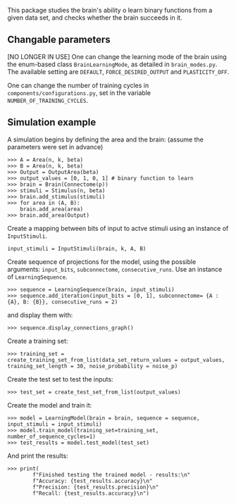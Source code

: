 This package studies the brain's ability o learn binary functions from a given data set, and checks whether the brain succeeds in it.

## Changable parameters

[NO LONGER IN USE]
One can change the learning mode of the brain using the enum-based class `BrainLearningMode`, as detailed in `brain_modes.py`.
The available setting are `DEFAULT`, `FORCE_DESIRED_OUTPUT` and `PLASTICITY_OFF`.


One can change the number of training cycles in `components/configurations.py`, set in the variable `NUMBER_OF_TRAINING_CYCLES`.

## Simulation example

A simulation begins by defining the area and the brain: (assume the parameters were set in advance)
```pycon
>>> A = Area(n, k, beta)
>>> B = Area(n, k, beta)
>>> Output = OutputArea(beta)
>>> output_values = [0, 1, 0, 1] # binary function to learn
>>> brain = Brain(Connectome(p))
>>> stimuli = Stimulus(n, beta)
>>> brain.add_stimulus(stimuli)
>>> for area in (A, B):
	brain.add_area(area)
>>> brain.add_area(Output)
```
Create a mapping between bits of input to actve stimuli using an instance of `InputStimuli`.
```pycon
input_stimuli = InputStimuli(brain, k, A, B)
```
Create sequence of projections for the model, using the possible arguments: `input_bits`, `subconnectome`, `consecutive_runs`.
Use an instance of `LearningSequence`.
```pycon
>>> sequence = LearningSequence(brain, input_stimuli)
>>> sequence.add_iteration(input_bits = [0, 1], subconnectome= {A : {A}, B: {B}}, consecutive_runs = 2)
```
and display them with:
```pycon
>>> sequence.display_connections_graph()
```
Create a training set:
```pycon
>>> training_set = create_training_set_from_list(data_set_return_values = output_values, training_set_length = 30, noise_probability = noise_p)
```
Create the test set to test the inputs:
```pycon
>>> test_set = create_test_set_from_list(output_values)
```
Create the model and train it:
```pycon
>>> model = LearningModel(brain = brain, sequence = sequence, input_stimuli = input_stimuli)
>>> model.train_model(training_set=training_set, number_of_sequence_cycles=1)
>>> test_results = model.test_model(test_set)
```
And print the results:
```pycon
>>> print(
        f"Finished testing the trained model - results:\n"
        f"Accuracy: {test_results.accuracy}\n"
        f"Precision: {test_results.precision}\n"
        f"Recall: {test_results.accuracy}\n")
```